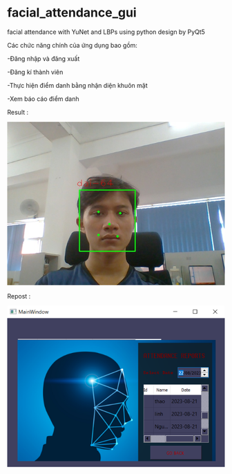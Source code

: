 # facial_attendance_gui
facial attendance with YuNet and LBPs using python design by PyQt5

Các chức năng chính của ứng dụng bao gồm:

  -Đăng nhập và đăng xuất
  
  -Đăng kí thành viên
  
  -Thực hiện điểm danh bằng nhận diện khuôn mặt
  
  -Xem báo cáo điểm danh

Result : 

![result](image_process/img_crop.jpg)

Repost : 

![repost](image_process/repost.png)


